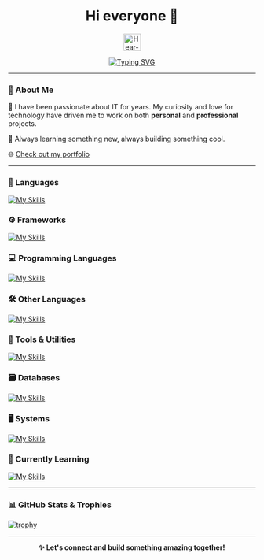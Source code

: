 <h1 align="center">Hi everyone 👋</h1>

<p align="center">
  <img src="https://raw.githubusercontent.com/Tarikul-Islam-Anik/Animated-Fluent-Emojis/master/Emojis/Smilies/Hear-No-Evil%20Monkey.png" alt="Hear-No-Evil Monkey" width="35" height="35" />
</p>

<p align="center">
  <a href="https://git.io/typing-svg">
    <img src="https://readme-typing-svg.demolab.com?font=Fira+Code&pause=1000&color=2EA0D2&width=435&lines=My+name+is+Rafik+!" alt="Typing SVG" />
  </a>
</p>

---

### 🚀 About Me

🎯 I have been passionate about IT for years. My curiosity and love for technology have driven me to work on both **personal** and **professional** projects.

🧠 Always learning something new, always building something cool.

🌐 [Check out my portfolio](https://rafik-bouchenna.fr/)

---

### 🧰 Languages

[![My Skills](https://skillicons.dev/icons?i=js,html,css)](https://skillicons.dev)

### ⚙️ Frameworks

[![My Skills](https://skillicons.dev/icons?i=angular,spring,nestjs,nuxtjs)](https://skillicons.dev)

### 💻 Programming Languages

[![My Skills](https://skillicons.dev/icons?i=c,cs,py)](https://skillicons.dev)

### 🛠️ Other Languages

[![My Skills](https://skillicons.dev/icons?i=php,java)](https://skillicons.dev)

### 🧪 Tools & Utilities

[![My Skills](https://skillicons.dev/icons?i=git,docker,kubernetes)](https://skillicons.dev)

### 🗃️ Databases

[![My Skills](https://skillicons.dev/icons?i=mysql,mongodb)](https://skillicons.dev)

### 🖥️ Systems

[![My Skills](https://skillicons.dev/icons?i=linux)](https://skillicons.dev)

### 🧩 Currently Learning

[![My Skills](https://skillicons.dev/icons?i=aws,gcp)](https://skillicons.dev)

---

### 📊 GitHub Stats & Trophies

[![trophy](https://github-profile-trophy.vercel.app/?username=Rafiklatrikdu69&theme=onedark&column=4)](https://github.com/Rafiklatrikdu69/github-profile-trophy)

---

<div align="center">
  <strong>✨ Let's connect and build something amazing together!</strong>
</div>
